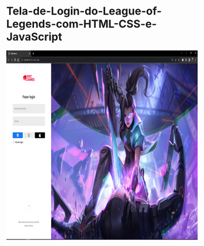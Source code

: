 # Tela-de-Login-do-League-of-Legends-com-HTML-CSS-e-JavaScript


 <img align="left" alt="Frank-gif" height="500" width="1000" src="Screenshot_1.png">

